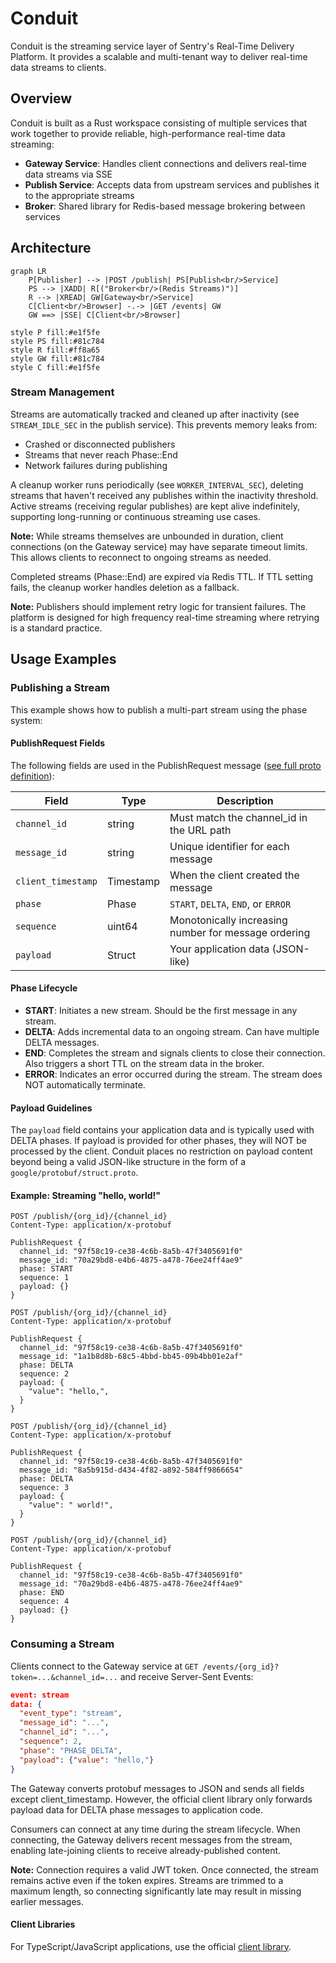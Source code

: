 # Conduit

Conduit is the streaming service layer of Sentry's Real-Time Delivery Platform. It provides a scalable and multi-tenant way to deliver real-time data streams to clients.

## Overview

Conduit is built as a Rust workspace consisting of multiple services that work together to provide reliable, high-performance real-time data streaming:

- **Gateway Service**: Handles client connections and delivers real-time data streams via SSE
- **Publish Service**: Accepts data from upstream services and publishes it to the appropriate streams
- **Broker**: Shared library for Redis-based message brokering between services

## Architecture

```mermaid
graph LR
    P[Publisher] --> |POST /publish| PS[Publish<br/>Service]
    PS --> |XADD| R[("Broker<br/>(Redis Streams)")]
    R --> |XREAD| GW[Gateway<br/>Service]
    C[Client<br/>Browser] -.-> |GET /events| GW
    GW ==> |SSE| C[Client<br/>Browser]

style P fill:#e1f5fe
style PS fill:#81c784
style R fill:#ff8a65
style GW fill:#81c784
style C fill:#e1f5fe
```

### Stream Management

Streams are automatically tracked and cleaned up after inactivity (see `STREAM_IDLE_SEC` in the publish service).
This prevents memory leaks from:

- Crashed or disconnected publishers
- Streams that never reach Phase::End
- Network failures during publishing

A cleanup worker runs periodically (see `WORKER_INTERVAL_SEC`), deleting streams that haven't received any publishes within the inactivity threshold. Active streams (receiving regular publishes) are kept alive indefinitely, supporting long-running or continuous streaming use cases.

**Note:** While streams themselves are unbounded in duration, client connections (on the Gateway service) may have separate timeout limits. This allows clients to reconnect to ongoing streams as needed.

Completed streams (Phase::End) are expired via Redis TTL. If TTL setting fails, the cleanup worker handles deletion as a fallback.

**Note:** Publishers should implement retry logic for transient failures. The platform is designed for high frequency real-time streaming where retrying is a standard practice.

## Usage Examples

### Publishing a Stream

This example shows how to publish a multi-part stream using the phase system:

#### PublishRequest Fields

The following fields are used in the PublishRequest message ([see full proto definition](https://github.com/getsentry/sentry-protos/tree/main/proto/sentry_protos/conduit)):

| Field              | Type      | Description                                          |
| ------------------ | --------- | ---------------------------------------------------- |
| `channel_id`       | string    | Must match the channel_id in the URL path            |
| `message_id`       | string    | Unique identifier for each message                   |
| `client_timestamp` | Timestamp | When the client created the message                  |
| `phase`            | Phase     | `START`, `DELTA`, `END`, or `ERROR`                  |
| `sequence`         | uint64    | Monotonically increasing number for message ordering |
| `payload`          | Struct    | Your application data (JSON-like)                    |

#### Phase Lifecycle

- **START**: Initiates a new stream. Should be the first message in any stream.
- **DELTA**: Adds incremental data to an ongoing stream. Can have multiple DELTA messages.
- **END**: Completes the stream and signals clients to close their connection. Also triggers a short TTL on the stream data in the broker.
- **ERROR**: Indicates an error occurred during the stream. The stream does NOT automatically terminate.

#### Payload Guidelines

The `payload` field contains your application data and is typically used with DELTA phases. If payload is provided for other phases, they will NOT be processed by the client. Conduit places no restriction on payload content beyond being a valid JSON-like structure in the form of a `google/protobuf/struct.proto`.

#### Example: Streaming "hello, world!"

```http
POST /publish/{org_id}/{channel_id}
Content-Type: application/x-protobuf

PublishRequest {
  channel_id: "97f58c19-ce38-4c6b-8a5b-47f3405691f0"
  message_id: "70a29bd8-e4b6-4875-a478-76ee24ff4ae9"
  phase: START
  sequence: 1
  payload: {}
}
```

```http
POST /publish/{org_id}/{channel_id}
Content-Type: application/x-protobuf

PublishRequest {
  channel_id: "97f58c19-ce38-4c6b-8a5b-47f3405691f0"
  message_id: "1a1b8d8b-68c5-4bbd-bb45-09b4bb01e2af"
  phase: DELTA
  sequence: 2
  payload: {
    "value": "hello,",
  }
}
```

```http
POST /publish/{org_id}/{channel_id}
Content-Type: application/x-protobuf

PublishRequest {
  channel_id: "97f58c19-ce38-4c6b-8a5b-47f3405691f0"
  message_id: "8a5b915d-d434-4f82-a892-584ff9866654"
  phase: DELTA
  sequence: 3
  payload: {
    "value": " world!",
  }
}
```

```http
POST /publish/{org_id}/{channel_id}
Content-Type: application/x-protobuf

PublishRequest {
  channel_id: "97f58c19-ce38-4c6b-8a5b-47f3405691f0"
  message_id: "70a29bd8-e4b6-4875-a478-76ee24ff4ae9"
  phase: END
  sequence: 4
  payload: {}
}
```

### Consuming a Stream

Clients connect to the Gateway service at `GET /events/{org_id}?token=...&channel_id=...` and receive Server-Sent Events:

```json
event: stream
data: {
  "event_type": "stream",
  "message_id": "...",
  "channel_id": "...",
  "sequence": 2,
  "phase": "PHASE_DELTA",
  "payload": {"value": "hello,"}
}
```

The Gateway converts protobuf messages to JSON and sends all fields except client_timestamp.
However, the official client library only forwards payload data for DELTA phase messages to application code.

Consumers can connect at any time during the stream lifecycle. When connecting, the Gateway delivers recent messages from the stream,
enabling late-joining clients to receive already-published content.

**Note:** Connection requires a valid JWT token. Once connected, the stream remains active even if the token expires. Streams are trimmed to
a maximum length, so connecting significantly late may result in missing earlier messages.

#### Client Libraries

For TypeScript/JavaScript applications, use the official [client library](https://github.com/getsentry/conduit-client).

